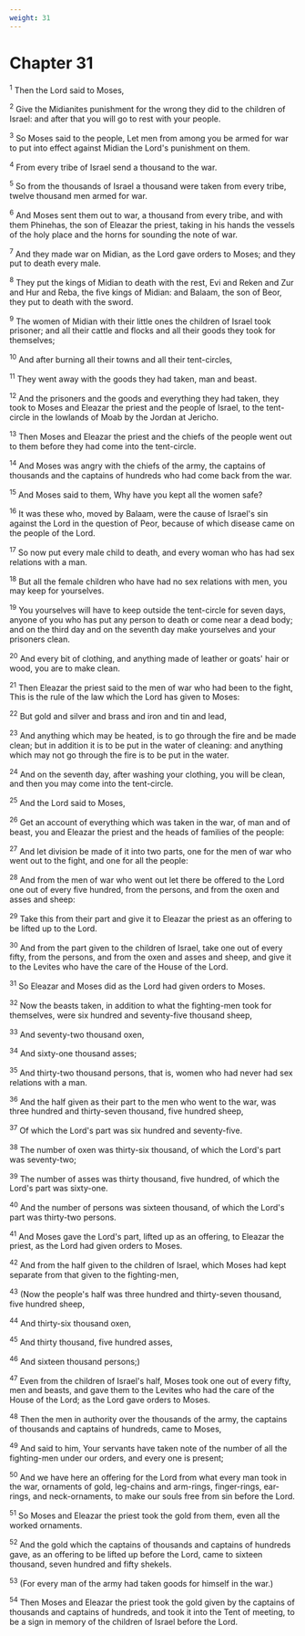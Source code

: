 ```yaml
---
weight: 31
---
```


# Chapter 31

<sup>1</sup> Then the Lord said to Moses, 

<sup>2</sup> Give the Midianites punishment for the wrong they did to the children of Israel: and after that you will go to rest with your people. 

<sup>3</sup> So Moses said to the people, Let men from among you be armed for war to put into effect against Midian the Lord's punishment on them. 

<sup>4</sup> From every tribe of Israel send a thousand to the war. 

<sup>5</sup> So from the thousands of Israel a thousand were taken from every tribe, twelve thousand men armed for war. 

<sup>6</sup> And Moses sent them out to war, a thousand from every tribe, and with them Phinehas, the son of Eleazar the priest, taking in his hands the vessels of the holy place and the horns for sounding the note of war. 

<sup>7</sup> And they made war on Midian, as the Lord gave orders to Moses; and they put to death every male. 

<sup>8</sup> They put the kings of Midian to death with the rest, Evi and Reken and Zur and Hur and Reba, the five kings of Midian: and Balaam, the son of Beor, they put to death with the sword. 

<sup>9</sup> The women of Midian with their little ones the children of Israel took prisoner; and all their cattle and flocks and all their goods they took for themselves; 

<sup>10</sup> And after burning all their towns and all their tent-circles, 

<sup>11</sup> They went away with the goods they had taken, man and beast. 

<sup>12</sup> And the prisoners and the goods and everything they had taken, they took to Moses and Eleazar the priest and the people of Israel, to the tent-circle in the lowlands of Moab by the Jordan at Jericho. 

<sup>13</sup> Then Moses and Eleazar the priest and the chiefs of the people went out to them before they had come into the tent-circle. 

<sup>14</sup> And Moses was angry with the chiefs of the army, the captains of thousands and the captains of hundreds who had come back from the war. 

<sup>15</sup> And Moses said to them, Why have you kept all the women safe? 

<sup>16</sup> It was these who, moved by Balaam, were the cause of Israel's sin against the Lord in the question of Peor, because of which disease came on the people of the Lord. 

<sup>17</sup> So now put every male child to death, and every woman who has had sex relations with a man. 

<sup>18</sup> But all the female children who have had no sex relations with men, you may keep for yourselves. 

<sup>19</sup> You yourselves will have to keep outside the tent-circle for seven days, anyone of you who has put any person to death or come near a dead body; and on the third day and on the seventh day make yourselves and your prisoners clean. 

<sup>20</sup> And every bit of clothing, and anything made of leather or goats' hair or wood, you are to make clean. 

<sup>21</sup> Then Eleazar the priest said to the men of war who had been to the fight, This is the rule of the law which the Lord has given to Moses: 

<sup>22</sup> But gold and silver and brass and iron and tin and lead, 

<sup>23</sup> And anything which may be heated, is to go through the fire and be made clean; but in addition it is to be put in the water of cleaning: and anything which may not go through the fire is to be put in the water. 

<sup>24</sup> And on the seventh day, after washing your clothing, you will be clean, and then you may come into the tent-circle. 

<sup>25</sup> And the Lord said to Moses, 

<sup>26</sup> Get an account of everything which was taken in the war, of man and of beast, you and Eleazar the priest and the heads of families of the people: 

<sup>27</sup> And let division be made of it into two parts, one for the men of war who went out to the fight, and one for all the people: 

<sup>28</sup> And from the men of war who went out let there be offered to the Lord one out of every five hundred, from the persons, and from the oxen and asses and sheep: 

<sup>29</sup> Take this from their part and give it to Eleazar the priest as an offering to be lifted up to the Lord. 

<sup>30</sup> And from the part given to the children of Israel, take one out of every fifty, from the persons, and from the oxen and asses and sheep, and give it to the Levites who have the care of the House of the Lord. 

<sup>31</sup> So Eleazar and Moses did as the Lord had given orders to Moses. 

<sup>32</sup> Now the beasts taken, in addition to what the fighting-men took for themselves, were six hundred and seventy-five thousand sheep, 

<sup>33</sup> And seventy-two thousand oxen, 

<sup>34</sup> And sixty-one thousand asses; 

<sup>35</sup> And thirty-two thousand persons, that is, women who had never had sex relations with a man. 

<sup>36</sup> And the half given as their part to the men who went to the war, was three hundred and thirty-seven thousand, five hundred sheep, 

<sup>37</sup> Of which the Lord's part was six hundred and seventy-five. 

<sup>38</sup> The number of oxen was thirty-six thousand, of which the Lord's part was seventy-two; 

<sup>39</sup> The number of asses was thirty thousand, five hundred, of which the Lord's part was sixty-one. 

<sup>40</sup> And the number of persons was sixteen thousand, of which the Lord's part was thirty-two persons. 

<sup>41</sup> And Moses gave the Lord's part, lifted up as an offering, to Eleazar the priest, as the Lord had given orders to Moses. 

<sup>42</sup> And from the half given to the children of Israel, which Moses had kept separate from that given to the fighting-men, 

<sup>43</sup> (Now the people's half was three hundred and thirty-seven thousand, five hundred sheep, 

<sup>44</sup> And thirty-six thousand oxen, 

<sup>45</sup> And thirty thousand, five hundred asses, 

<sup>46</sup> And sixteen thousand persons;) 

<sup>47</sup> Even from the children of Israel's half, Moses took one out of every fifty, men and beasts, and gave them to the Levites who had the care of the House of the Lord; as the Lord gave orders to Moses. 

<sup>48</sup> Then the men in authority over the thousands of the army, the captains of thousands and captains of hundreds, came to Moses, 

<sup>49</sup> And said to him, Your servants have taken note of the number of all the fighting-men under our orders, and every one is present; 

<sup>50</sup> And we have here an offering for the Lord from what every man took in the war, ornaments of gold, leg-chains and arm-rings, finger-rings, ear-rings, and neck-ornaments, to make our souls free from sin before the Lord. 

<sup>51</sup> So Moses and Eleazar the priest took the gold from them, even all the worked ornaments. 

<sup>52</sup> And the gold which the captains of thousands and captains of hundreds gave, as an offering to be lifted up before the Lord, came to sixteen thousand, seven hundred and fifty shekels. 

<sup>53</sup> (For every man of the army had taken goods for himself in the war.) 

<sup>54</sup> Then Moses and Eleazar the priest took the gold given by the captains of thousands and captains of hundreds, and took it into the Tent of meeting, to be a sign in memory of the children of Israel before the Lord. 


